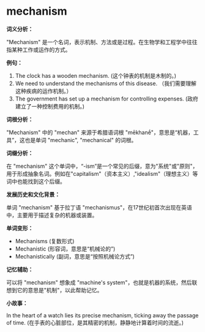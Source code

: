 # mechanism

**词义分析：**

  

"Mechanism" 是一个名词，表示机制、方法或是过程。在生物学和工程学中往往指某种工作或运作的方式。

  

**例句：**

  

1.  The clock has a wooden mechanism. (这个钟表的机制是木制的。)
2.  We need to understand the mechanisms of this disease. （我们需要理解这种疾病的运作机制。）
3.  The government has set up a mechanism for controlling expenses. (政府建立了一种控制费用的机制。)

  

**词根分析：**

  

"Mechanism" 中的 "mechan" 来源于希腊语词根 "mēkhanḗ"，意思是“机器，工具”，这也是单词 "mechanic", "mechanical" 的词根。

  

**词缀分析：**

  

在 "mechanism" 这个单词中，“-ism”是一个常见的后缀，意为"系统"或"原则"，用于形成抽象名词。例如在"capitalism"（资本主义）,"idealism"（理想主义）等词中也能找到这个后缀。

  

**发展历史和文化背景：**

  

单词 "mechanism" 基于拉丁语 "mechanismus"，在17世纪初首次出现在英语中，主要用于描述复杂的机器或装置。

  

**单词变形：**

  

*   Mechanisms (复数形式)
*   Mechanistic (形容词，意思是“机械论的”)
*   Mechanistically (副词，意思是“按照机械论方式”)

  

**记忆辅助：**

  

可以将 "mechanism" 想象成 "machine's system"，也就是机器的系统，然后联想到它的意思是"机制"，以此帮助记忆。

  

**小故事：**

  

In the heart of a watch lies its precise mechanism, ticking away the passage of time. (在手表的心脏部位，是其精密的机制，静静地计算着时间的流逝。)
